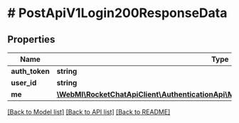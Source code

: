 # # PostApiV1Login200ResponseData

## Properties

Name | Type | Description | Notes
------------ | ------------- | ------------- | -------------
**auth_token** | **string** |  | [optional]
**user_id** | **string** |  | [optional]
**me** | [**\WebMI\RocketChatApiClient\AuthenticationApi\Model\PostApiV1Login200ResponseDataMe**](PostApiV1Login200ResponseDataMe.md) |  | [optional]

[[Back to Model list]](../../README.md#models) [[Back to API list]](../../README.md#endpoints) [[Back to README]](../../README.md)
